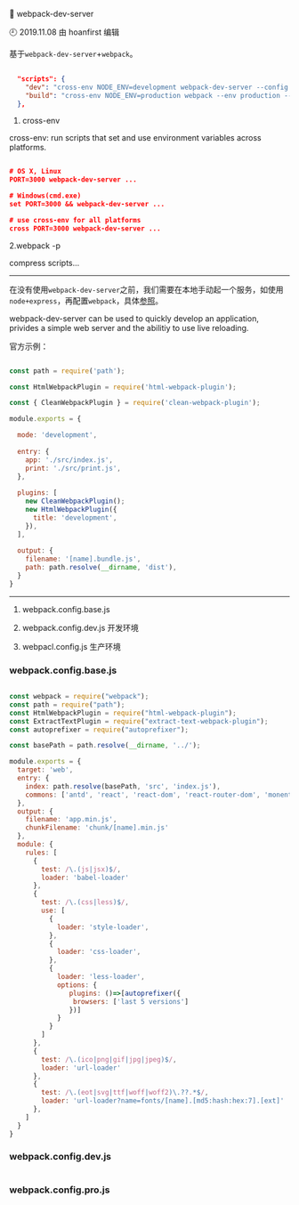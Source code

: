 🐾 webpack-dev-server

🕘 2019.11.08 由 hoanfirst 编辑


基于`webpack-dev-server`+`webpack`。

```json
  
  "scripts": {
    "dev": "cross-env NODE_ENV=development webpack-dev-server --config ./build/webpack.config.dev.js",
    "build": "cross-env NODE_ENV=production webpack --env production --config ./build/webpack.config.pro.js -p",
  },

```

1. cross-env

cross-env: run scripts that set and use environment variables across platforms. 

```json

# OS X, Linux
PORT=3000 webpack-dev-server ...

# Windows(cmd.exe)
set PORT=3000 && webpack-dev-server ...

# use cross-env for all platforms
cross PORT=3000 webpack-dev-server ...

```

2.webpack -p

compress scripts...


---


在没有使用`webpack-dev-server`之前，我们需要在本地手动起一个服务，如使用`node+express`，再配置`webpack`，具体[参照](https://github.com/hoanFir/blogs/blob/master/webpack/webpack%E5%B8%B8%E7%94%A8%E9%85%8D%E7%BD%AE.md)。

webpack-dev-server can be used to quickly develop an application, privides a simple web server and the abilitiy to use live reloading.

官方示例：

```javascript

const path = require('path');

const HtmlWebpackPlugin = require('html-webpack-plugin');

const { CleanWebpackPlugin } = require('clean-webpack-plugin');

module.exports = {

  mode: 'development',
   
  entry: {
    app: './src/index.js',
    print: './src/print.js',
  },
  
  plugins: [
    new CleanWebpackPlugin();
    new HtmlWebpackPlugin({
      title: 'development',
    }),
  ],
  
  output: {
    filename: '[name].bundle.js',
    path: path.resolve(__dirname, 'dist'),
  }
}

```

---

1. webpack.config.base.js

2. webpack.config.dev.js 开发环境

3. webpacl.config.js 生产环境


### webpack.config.base.js

```javascript

const webpack = require("webpack");
const path = require("path");
const HtmlWebpackPlugin = require("html-webpack-plugin");
const ExtractTextPlugin = require("extract-text-webpack-plugin");
const autoprefixer = require("autoprefixer");

const basePath = path.resolve(__dirname, '../');

module.exports = {
  target: 'web',
  entry: {
    index: path.resolve(basePath, 'src', 'index.js'),
    commons: ['antd', 'react', 'react-dom', 'react-router-dom', 'monent', 'redux']
  },
  output: {
    filename: 'app.min.js',
    chunkFilename: 'chunk/[name].min.js'
  },
  module: {
    rules: [
      {
        test: /\.(js|jsx)$/,
        loader: 'babel-loader'
      },
      {
        test: /\.(css|less)$/,
        use: [
          {
            loader: 'style-loader',
          },
          {
            loader: 'css-loader',
          },
          {
            loader: 'less-loader',
            options: {
               plugins: ()=>[autoprefixer({
                browsers: ['last 5 versions']
               })]
            }
          }
        ]
      },
      {
        test: /\.(ico|png|gif|jpg|jpeg)$/,
        loader: 'url-loader'
      },
      {
        test: /\.(eot|svg|ttf|woff|woff2)\.??.*$/,
        loader: 'url-loader?name=fonts/[name].[md5:hash:hex:7].[ext]'
      }, 
    ] 
  }
}

```

### webpack.config.dev.js

```javascript

```

### webpack.config.pro.js

```javascript

```
